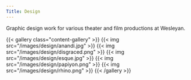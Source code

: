 ```yaml
---
Title: Design
---
```



Graphic design work for various theater and film productions at Wesleyan.

{{< gallery class="content-gallery" >}}
  {{< img src="/images/design/anandi.jpg" >}}
  {{< img src="/images/design/disgraced.png" >}}
  {{< img src="/images/design/esque.jpg" >}}
  {{< img src="/images/design/papiyon.png" >}}
  {{< img src="/images/design/rhino.png" >}}
{{< /gallery >}}
